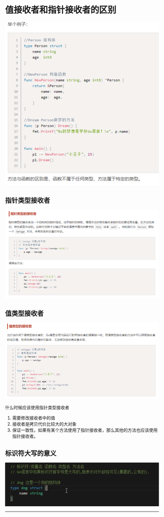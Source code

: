 # 值接收者和指针接收者的区别

![20201025_120508_71](image/20201025_120508_71.png)

## 指针类型接收者

![20201025_120524_79](image/20201025_120524_79.png)

## 值类型接收者

![20201025_120548_17](image/20201025_120548_17.png)

什么时候应该使用指针类型接收者
1. 需要修改接收者中的值
2. 接收者是拷贝代价比较大的大对象
3. 保证一致性，如果有某个方法使用了指针接收者，那么其他的方法也应该使用指针接收者。

## 标识符大写的意义

![20201025_120746_78](image/20201025_120746_78.png)














---

